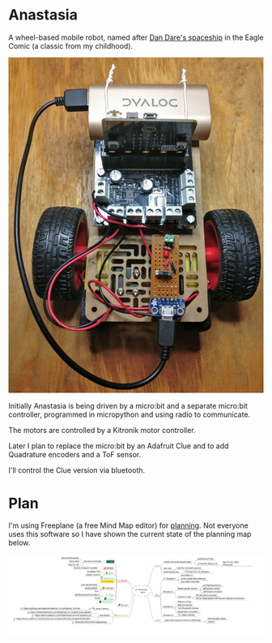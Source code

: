 # Anastasia

A wheel-based mobile robot, named after [Dan Dare's spaceship](http://www.dandare.org/dan/anastasia/anastasia.htm) in the Eagle Comic (a classic from my childhood).

![Anastasia](docs/images/anastasia-with-dylaog-battery.jpg)

Initially Anastasia is being driven by a micro:bit and a separate micro:bit controller,
programmed in micropython and using radio to communicate.

The motors are controlled by a Kitronik motor controller.

Later I plan to replace the micro:bit by an Adafruit Clue and to add Quadrature encoders and a ToF sensor.

I'll control the Clue version via bluetooth.


# Plan

I'm using Freeplane (a free Mind Map editor) for [planning](plan/anastasia-bot-plan.mm). Not everyone uses this software so I have shown the current state of the planning map below.

![Plan](docs/images/anastasia-bot-plan.svg)


